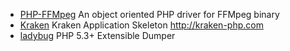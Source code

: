 * [PHP-FFMpeg](https://github.com/PHP-FFMpeg/PHP-FFMpeg) An object oriented PHP driver for FFMpeg binary
* [Kraken](https://github.com/kraken-php/kraken) Kraken Application Skeleton http://kraken-php.com
* [ladybug](https://github.com/raulfraile/ladybug) PHP 5.3+ Extensible Dumper
